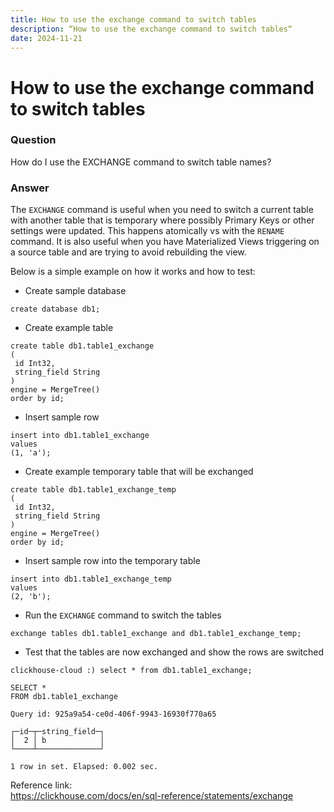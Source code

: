 ```yaml
---
title: How to use the exchange command to switch tables
description: “How to use the exchange command to switch tables“
date: 2024-11-21
---
```


# How to use the exchange command to switch tables

### Question

How do I use the EXCHANGE command to switch table names?

### Answer

The `EXCHANGE` command is useful when you need to switch a current table with another table that is temporary where possibly Primary Keys or other settings were updated.
This happens atomically vs with the `RENAME` command.
It is also useful when you have Materialized Views triggering on a source table and are trying to avoid rebuilding the view.

Below is a simple example on how it works and how to test:
- Create sample database
```
create database db1;
```
- Create example table
```
create table db1.table1_exchange
(
 id Int32,
 string_field String
)
engine = MergeTree()
order by id;
```
- Insert sample row
```
insert into db1.table1_exchange
values
(1, 'a');
```
- Create example temporary table that will be exchanged
```
create table db1.table1_exchange_temp
(
 id Int32,
 string_field String
)
engine = MergeTree()
order by id;
```
- Insert sample row into the temporary table
```
insert into db1.table1_exchange_temp
values
(2, 'b');
```
- Run the `EXCHANGE` command to switch the tables
```
exchange tables db1.table1_exchange and db1.table1_exchange_temp;
```
- Test that the tables are now exchanged and show the rows are switched
```
clickhouse-cloud :) select * from db1.table1_exchange;

SELECT *
FROM db1.table1_exchange

Query id: 925a9a54-ce0d-406f-9943-16930f770a65

┌─id─┬─string_field─┐
│  2 │ b            │
└────┴──────────────┘

1 row in set. Elapsed: 0.002 sec. 
```
Reference link:  
https://clickhouse.com/docs/en/sql-reference/statements/exchange